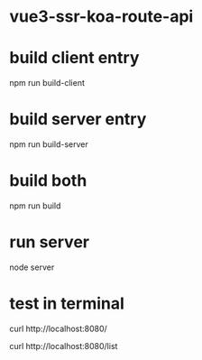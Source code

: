 # vue3-ssr-koa-route-api

# build client entry
npm run build-client

# build server entry
npm run build-server

# build both
npm run build

# run server
node server

# test in terminal 
  curl  http://localhost:8080/
  
  curl  http://localhost:8080/list
